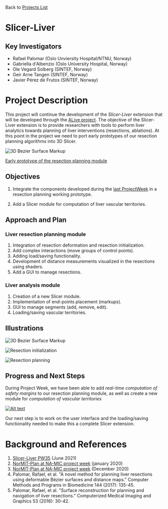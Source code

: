 Back to [Projects List](../../README.md#ProjectsList)

# Slicer-Liver

## Key Investigators

- Rafael Palomar (Oslo Unviersity Hospital/NTNU, Norway)
- Gabriella d'Albenzio (Oslo University Hospital, Norway)
- Ole Vegard Solberg (SINTEF, Norway)
- Geir Arne Tangen (SINTEF, Norway)
- Javier Pérez de Frutos (SINTEF, Norway)

# Project Description

This project will continue the development of the *Slicer-Liver* extension
that will be developed through the [ALive project](https://alive-research.no).
The objective of the Slicer-Liver extension is to provide researchers
with tools to perform liver analytics towards planning of liver interventions
(resections, ablations). At this point in the project we need to port early
prototypes of our resection planning algorithms into 3D Slicer.

![3D Bezier Surface Markup](screenshot.png)

[Early prototype of the resection planning module](https://youtu.be/7M3DULQp81k)

## Objectives

1. Integrate the components developed during the [last
   ProjectWeek](https://github.com/NA-MIC/ProjectWeek/tree/master/PW35_2021_Virtual/Projects/Slicer-Liver
   "Slicer-Liver in the last ProjectWeek") in a resection planning working prototype. 

2. Add a Slicer module for computation of liver vascular territories.

## Approach and Plan

### Liver resection planning module

1. Integration of resection deformation and resection initialization.
1. Add complex interactions (move groups of control points).
1. Adding load/saving functionality.
1. Development of distance measurements visualized in the resections using shaders.
1. Add a GUI to manage resections.

### Liver analysis module

1. Creation of a new Slicer module.
1. Implementation of end-points placement (markups).
1. GUI to manage segments (add, remove, edit).
1. Loading/saving vascular territories.

## Illustrations

![3D Bezier Surface Markup](bezier_surface_markup.png)

![Resection initialization](resection_initialization.png)

![Resection planning](resection_planning.png)

## Progress and Next Steps

During Project Week, we have been able to add *real-time computation of safety
margins* to our resection planning module, as well as create a new module for
*computation of vascular territories*

[![Alt text](https://img.youtube.com/vi/--dIcE97RVQ/0.jpg)](https://www.youtube.com/watch?v=--dIcE97RVQ)

Our next step is to work on the user interface and the loading/saving
functionality needed to make this a complete Slicer extension.

# Background and References
1. [Slicer-Liver PW35](https://github.com/NA-MIC/ProjectWeek/tree/master/PW35_2021_Virtual/Projects/Slicer-Liver
   "Slicer-Liver in the last ProjectWeek") (June 2021)
1. [NorMIT-Plan at NA-MIC project week](https://projectweek.na-mic.org/PW33_2020_GranCanaria/Projects/NorMIT-Plan/) (january 2020)
1. [NorMIT-Plan at NA-MIC project week](https://projectweek.na-mic.org/PW34_2020_Virtual/Projects/SlicerLiverAnalysis/) (December 2020)
1. Palomar, Rafael, et al. "A novel method for planning liver resections using deformable Bézier surfaces and distance maps." Computer Methods and Programs in Biomedicine 144 (2017): 135-45.
1. Palomar, Rafael, et al. "Surface reconstruction for planning and navigation of liver resections." Computerized Medical Imaging and Graphics 53 (2016): 30-42.
